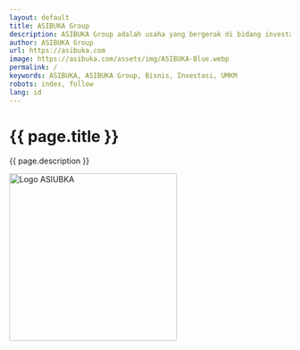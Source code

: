 ```yaml
---
layout: default
title: ASIBUKA Group
description: ASIBUKA Group adalah usaha yang bergerak di bidang investasi di bidang UMKM baik offline maupun online, berbasis teknologi ataupun konvensional.
author: ASIBUKA Group
url: https://asibuka.com
image: https://asibuka.com/assets/img/ASIBUKA-Blue.webp
permalink: /
keywords: ASIBUKA, ASIBUKA Group, Bisnis, Investasi, UMKM
robots: index, follow
lang: id
---
```

<h1 class='main-heading' id='EmbedTitle'>{{ page.title }}</h1>
<div class='media-container' hidden id='EmbedContent'></div>
<div class='hide-on-embed'>
<p>{{ page.description }}</p>
<img src='https://asibuka.com/assets/img/ASIBUKA-Blue.webp' width='300' height='300' alt='Logo ASIUBKA' title='Logo ASIUBKA'>
</div>